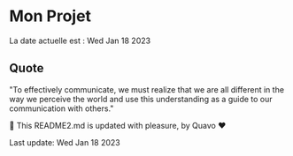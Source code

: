 # Mon Projet

La date actuelle est : Wed Jan 18 2023

## Quote

"To effectively communicate, we must realize that we are all different in the way we perceive the world and use this understanding as a guide to our communication with others."

🤖 This README2.md is updated with pleasure, by Quavo ❤️

Last update: Wed Jan 18 2023